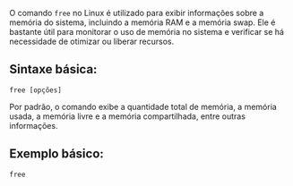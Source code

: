 O comando `free` no Linux é utilizado para exibir informações sobre a memória do sistema, incluindo a memória RAM e a memória swap. Ele é bastante útil para monitorar o uso de memória no sistema e verificar se há necessidade de otimizar ou liberar recursos.

## Sintaxe básica:

```shell
free [opções]
```

Por padrão, o comando exibe a quantidade total de memória, a memória usada, a memória livre e a memória compartilhada, entre outras informações.

## Exemplo básico:

```shell
free
```



